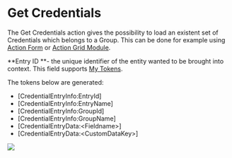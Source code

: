 # Get Credentials

The Get Credentials action gives the possibility to load an existent set of Credentials which belongs to a Group. This can be done for example using [Action Form](//www.dnnsharp.com/dnn/modules/action-form-builder) or [Action Grid Module](//www.dnnsharp.com/dnn/modules/action-grid-table-data).

**Entry ID **- the unique identifier of the entity wanted to be brought into context. This field supports [My Tokens](/my-tokens/index.html).

The tokens below are generated:

* \[CredentialEntryInfo:EntryId\]
* \[CredentialEntryInfo:EntryName\]
* \[CredentialEntryInfo:GroupId\]
* \[CredentialEntryInfo:GroupName\]
* \[CredentialEntryData:&lt;Fieldname&gt;\] 
* \[CredentialEntryData:&lt;CustomDataKey&gt;\] 

![](//static.dnnsharp.com/documentation/get_credential.png)
